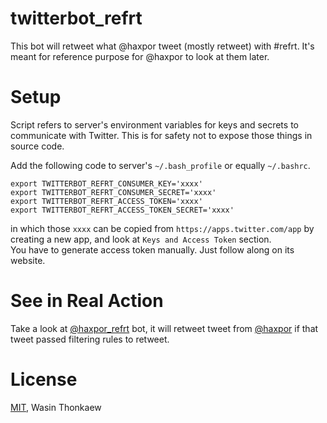 # twitterbot_refrt

This bot will retweet what @haxpor tweet (mostly retweet) with #refrt. It's meant for reference purpose for @haxpor to look at them later.

# Setup

Script refers to server's environment variables for keys and secrets to communicate with Twitter. This is for safety not to expose those things in source code.

Add the following code to server's `~/.bash_profile` or equally `~/.bashrc`.

```shell
export TWITTERBOT_REFRT_CONSUMER_KEY='xxxx'
export TWITTERBOT_REFRT_CONSUMER_SECRET='xxxx'
export TWITTERBOT_REFRT_ACCESS_TOKEN='xxxx'
export TWITTERBOT_REFRT_ACCESS_TOKEN_SECRET='xxxx'
```

in which those `xxxx` can be copied from `https://apps.twitter.com/app` by creating a new app, and look at `Keys and Access Token` section.  
You have to generate access token manually. Just follow along on its website.

# See in Real Action

Take a look at [@haxpor_refrt](https://twitter.com/haxpor_refrtbot) bot, it will retweet tweet from [@haxpor](https://twitter.com/haxpor) if that tweet passed filtering rules to retweet.

# License

[MIT](https://github.com/haxpor/twitterbot_refrt/blob/master/LICENSE), Wasin Thonkaew
